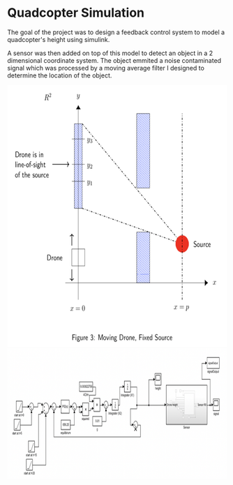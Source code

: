 # Quadcopter Simulation

The goal of the project was to design a feedback control system to model a quadcopter's height using simulink.

A sensor was then added on top of this model to detect an object in a 2 dimensional coordinate system. The object emmited a noise contaminated signal which was processed by a moving average filter I designed to determine the location of the object.

<img src="images/sensor.jpg" width = "600" height="600">
<img src="images/controlSystem.jpg" width = "600" height="300">
